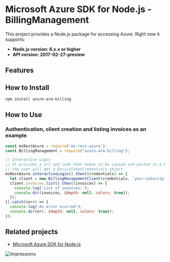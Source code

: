 # Microsoft Azure SDK for Node.js - BillingManagement

This project provides a Node.js package for accessing Azure. Right now it supports:
- **Node.js version: 6.x.x or higher**
- **API version: 2017-02-27-preview**

## Features


## How to Install

```bash
npm install azure-arm-billing
```

## How to Use

### Authentication, client creation and listing invoices as an example

 ```javascript
 const msRestAzure = require('ms-rest-azure');
 const BillingManagement = require("azure-arm-billing");
 
 // Interactive Login
 // It provides a url and code that needs to be copied and pasted in a browser and authenticated over there. If successful, 
 // the user will get a DeviceTokenCredentials object.
 msRestAzure.interactiveLogin().then((credentials) => {
   let client = new BillingManagementClient(credentials, 'your-subscription-id');
   client.invoices.list().then((invoices) => {
     console.log('List of invoices:');
     console.dir(invoices, {depth: null, colors: true});
   });
 }).catch((err) => {
   console.log('An error ocurred');
   console.dir(err, {depth: null, colors: true});
 });
```

## Related projects

- [Microsoft Azure SDK for Node.js](https://github.com/Azure/azure-sdk-for-node)


![Impressions](https://azure-sdk-impressions.azurewebsites.net/api/impressions/azure-sdk-for-node%2Flib%2Fservices%2FbillingManagement%2FREADME.png)
